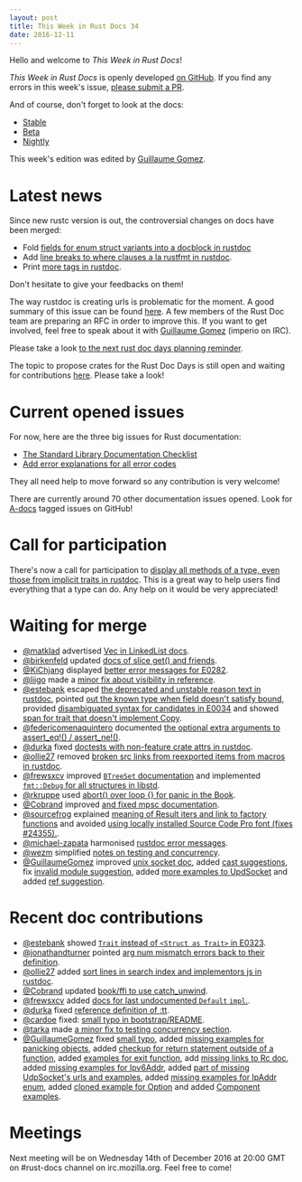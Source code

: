 ```yaml
---
layout: post
title: This Week in Rust Docs 34
date: 2016-12-11
---
```


Hello and welcome to *This Week in Rust Docs*!

*This Week in Rust Docs* is openly developed [on GitHub](https://github.com/GuillaumeGomez/this-week-in-rust-docs).
If you find any errors in this week's issue, [please submit a PR](https://github.com/GuillaumeGomez/this-week-in-rust-docs/pulls).

And of course, don't forget to look at the docs:

* [Stable](https://doc.rust-lang.org/)
* [Beta](http://doc.rust-lang.org/beta/)
* [Nightly](http://doc.rust-lang.org/nightly/)

This week's edition was edited by [Guillaume Gomez](https://github.com/GuillaumeGomez).

# Latest news

Since new rustc version is out, the controversial changes on docs have been merged:

 * Fold [fields for enum struct variants into a docblock in rustdoc](https://github.com/rust-lang/rust/pull/37728)
 * Add [line breaks to where clauses a la rustfmt in rustdoc](https://github.com/rust-lang/rust/pull/37190).
 * Print [more tags in rustdoc](https://github.com/rust-lang/rust/pull/37134).

Don't hesitate to give your feedbacks on them!


The way rustdoc is creating urls is problematic for the moment. A good summary of this issue can be found [here](https://github.com/rust-lang/rust/issues/36417). A few members of the Rust Doc team are preparing an RFC in order to improve this. If you want to get involved, feel free to speak about it with [Guillaume Gomez](https://github.com/GuillaumeGomez) (imperio on IRC).

Please take a look [to the next rust doc days planning reminder](https://users.rust-lang.org/t/reminder-planning-the-next-rust-doc-days/6901).

The topic to propose crates for the Rust Doc Days is still open and waiting for contributions [here](https://users.rust-lang.org/t/call-for-proposals-for-next-rust-doc-days-crates/6685). Please take a look!

# Current opened issues

For now, here are the three big issues for Rust documentation:

* [The Standard Library Documentation Checklist](https://github.com/rust-lang/rust/issues/29329)
* [Add error explanations for all error codes](https://github.com/rust-lang/rust/issues/32777)

They all need help to move forward so any contribution is very welcome!

There are currently around 70 other documentation issues opened. Look for [A-docs](https://github.com/rust-lang/rust/issues?q=is%3Aopen+is%3Aissue+label%3AA-docs) tagged issues on GitHub!

# Call for participation

There's now a call for participation to [display all methods of a type, even those from implicit traits in rustdoc](https://github.com/rust-lang/rust/issues/33772). This is a great way to help users find everything that a type can do. Any help on it would be very appreciated!

# Waiting for merge

* [@matklad](https://github.com/matklad) advertised [Vec in LinkedList docs](https://github.com/rust-lang/rust/pull/38297).
* [@birkenfeld](https://github.com/birkenfeld) updated [docs of slice get() and friends](https://github.com/rust-lang/rust/pull/38216).
* [@KiChjang](https://github.com/KiChjang) displayed [better error messages for E0282](https://github.com/rust-lang/rust/pull/38057).
* [@liigo](https://github.com/liigo) made a [minor fix about visibility in reference](https://github.com/rust-lang/rust/pull/38215).
* [@estebank](https://github.com/estebank) escaped [ the deprecated and unstable reason text in rustdoc](https://github.com/rust-lang/rust/pull/38244), pointed [out the known type when field doesn't satisfy bound](https://github.com/rust-lang/rust/pull/38150), provided [disambiguated syntax for candidates in E0034](https://github.com/rust-lang/rust/pull/38168) and showed [span for trait that doesn't implement Copy](https://github.com/rust-lang/rust/pull/37493).
* [@federicomenaquintero](https://github.com/federicomenaquintero) documented [the optional extra arguments to assert_eq!() / assert_ne!()](https://github.com/rust-lang/rust/pull/38247).
* [@durka](https://github.com/durka) fixed [doctests with non-feature crate attrs in rustdoc](https://github.com/rust-lang/rust/pull/38161).
* [@ollie27](https://github.com/ollie27) removed [broken src links from reexported items from macros in rustdoc](https://github.com/rust-lang/rust/pull/38264).
* [@frewsxcv](https://github.com/frewsxcv) improved [`BTreeSet` documentation](https://github.com/rust-lang/rust/pull/38208) and implemented [`fmt::Debug` for all structures in libstd](https://github.com/rust-lang/rust/pull/38006).
* [@rkruppe](https://github.com/rkruppe) used [abort() over loop {} for panic in the Book](https://github.com/rust-lang/rust/pull/38138).
* [@Cobrand](https://github.com/Cobrand) improved [and fixed mpsc documentation](https://github.com/rust-lang/rust/pull/37941).
* [@sourcefrog](https://github.com/sourcefrog) explained [meaning of Result iters and link to factory functions](https://github.com/rust-lang/rust/pull/38158) and avoided [using locally installed Source Code Pro font (fixes #24355).](https://github.com/rust-lang/rust/pull/38164).
* [@michael-zapata](https://github.com/michael-zapata) harmonised [rustdoc error messages](https://github.com/rust-lang/rust/pull/38179).
* [@wezm](https://github.com/wezm) simplified [notes on testing and concurrency](https://github.com/rust-lang/rust/pull/38013).
* [@GuillaumeGomez](https://github.com/GuillaumeGomez) improved [unix socket doc](https://github.com/rust-lang/rust/pull/38236), added [cast suggestions](https://github.com/rust-lang/rust/pull/38099), fix [invalid module suggestion](https://github.com/rust-lang/rust/pull/38255), added [more examples to UpdSocket](https://github.com/rust-lang/rust/pull/38067) and added [ref suggestion](https://github.com/rust-lang/rust/pull/37658).

# Recent doc contributions

* [@estebank](https://github.com/estebank) showed [`Trait` instead of `<Struct as Trait>` in E0323](https://github.com/rust-lang/rust/pull/38065).
* [@jonathandturner](https://github.com/jonathandturner) pointed [arg num mismatch errors back to their definition](https://github.com/rust-lang/rust/pull/38121).
* [@ollie27](https://github.com/ollie27) added [sort lines in search index and implementors js in rustdoc](https://github.com/rust-lang/rust/pull/38105).
* [@Cobrand](https://github.com/Cobrand) updated [book/ffi to use catch_unwind](https://github.com/rust-lang/rust/pull/38225).
* [@frewsxcv](https://github.com/frewsxcv) added [docs for last undocumented `Default` `impl`.](https://github.com/rust-lang/rust/pull/38186).
* [@durka](https://github.com/durka) fixed [reference definition of :tt](https://github.com/rust-lang/rust/pull/38163).
* [@cardoe](https://github.com/cardoe) fixed: [small typo in bootstrap/README](https://github.com/rust-lang/rust/pull/38073).
* [@tarka](https://github.com/tarka) made [a minor fix to testing concurrency section](https://github.com/rust-lang/rust/pull/38112).
* [@GuillaumeGomez](https://github.com/GuillaumeGomez) fixed [small typo](https://github.com/rust-lang/rust/pull/38153), added [missing examples for panicking objects](https://github.com/rust-lang/rust/pull/38123), added [checkup for return statement outside of a function](https://github.com/rust-lang/rust/pull/37780), added [examples for exit function](https://github.com/rust-lang/rust/pull/38151), add [missing links to Rc doc](https://github.com/rust-lang/rust/pull/38189), added [missing examples for Ipv6Addr](https://github.com/rust-lang/rust/pull/37859), added [part of missing UdpSocket's urls and examples](https://github.com/rust-lang/rust/pull/38020), added [missing examples for IpAddr enum](https://github.com/rust-lang/rust/pull/38077), added [cloned example for Option](https://github.com/rust-lang/rust/pull/38090) and added [Component examples](https://github.com/rust-lang/rust/pull/38141).

# Meetings

Next meeting will be on Wednesday 14th of December 2016 at 20:00 GMT on #rust-docs channel on irc.mozilla.org. Feel free to come!
